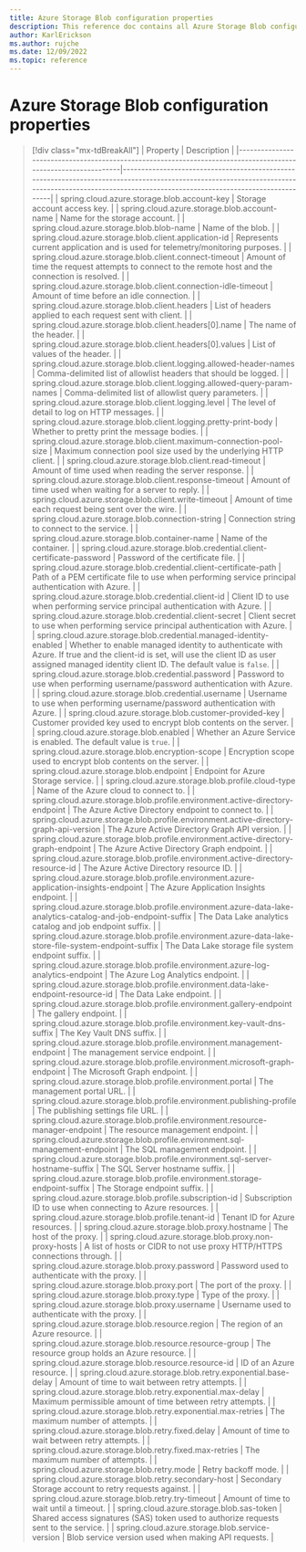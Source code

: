 ```yaml
---
title: Azure Storage Blob configuration properties
description: This reference doc contains all Azure Storage Blob configuration properties.
author: KarlErickson
ms.author: rujche
ms.date: 12/09/2022
ms.topic: reference
---
```


# Azure Storage Blob configuration properties

> [!div class="mx-tdBreakAll"]
> | Property                                                                                                      | Description                                                                                                                                                                                        |
> |---------------------------------------------------------------------------------------------------------------|----------------------------------------------------------------------------------------------------------------------------------------------------------------------------------------------------|
> | spring.cloud.azure.storage.blob.account-key                                                                   | Storage account access key.                                                                                                                                                                        |
> | spring.cloud.azure.storage.blob.account-name                                                                  | Name for the storage account.                                                                                                                                                                      |
> | spring.cloud.azure.storage.blob.blob-name                                                                     | Name of the blob.                                                                                                                                                                                  |
> | spring.cloud.azure.storage.blob.client.application-id                                                         | Represents current application and is used for telemetry/monitoring purposes.                                                                                                                      |
> | spring.cloud.azure.storage.blob.client.connect-timeout                                                        | Amount of time the request attempts to connect to the remote host and the connection is resolved.                                                                                                  |
> | spring.cloud.azure.storage.blob.client.connection-idle-timeout                                                | Amount of time before an idle connection.                                                                                                                                                          |
> | spring.cloud.azure.storage.blob.client.headers                                                                | List of headers applied to each request sent with client.                                                                                                                                          |
> | spring.cloud.azure.storage.blob.client.headers[0].name                                                        | The name of the header.                                                                                                                                                                            |
> | spring.cloud.azure.storage.blob.client.headers[0].values                                                      | List of values of the header.                                                                                                                                                                      |
> | spring.cloud.azure.storage.blob.client.logging.allowed-header-names                                           | Comma-delimited list of allowlist headers that should be logged.                                                                                                                                   |
> | spring.cloud.azure.storage.blob.client.logging.allowed-query-param-names                                      | Comma-delimited list of allowlist query parameters.                                                                                                                                                |
> | spring.cloud.azure.storage.blob.client.logging.level                                                          | The level of detail to log on HTTP messages.                                                                                                                                                       |
> | spring.cloud.azure.storage.blob.client.logging.pretty-print-body                                              | Whether to pretty print the message bodies.                                                                                                                                                        |
> | spring.cloud.azure.storage.blob.client.maximum-connection-pool-size                                           | Maximum connection pool size used by the underlying HTTP client.                                                                                                                                   |
> | spring.cloud.azure.storage.blob.client.read-timeout                                                           | Amount of time used when reading the server response.                                                                                                                                              |
> | spring.cloud.azure.storage.blob.client.response-timeout                                                       | Amount of time used when waiting for a server to reply.                                                                                                                                            |
> | spring.cloud.azure.storage.blob.client.write-timeout                                                          | Amount of time each request being sent over the wire.                                                                                                                                              |
> | spring.cloud.azure.storage.blob.connection-string                                                             | Connection string to connect to the service.                                                                                                                                                       |
> | spring.cloud.azure.storage.blob.container-name                                                                | Name of the container.                                                                                                                                                                             |
> | spring.cloud.azure.storage.blob.credential.client-certificate-password                                        | Password of the certificate file.                                                                                                                                                                  |
> | spring.cloud.azure.storage.blob.credential.client-certificate-path                                            | Path of a PEM certificate file to use when performing service principal authentication with Azure.                                                                                                 |
> | spring.cloud.azure.storage.blob.credential.client-id                                                          | Client ID to use when performing service principal authentication with Azure.                                                                                                                      |
> | spring.cloud.azure.storage.blob.credential.client-secret                                                      | Client secret to use when performing service principal authentication with Azure.                                                                                                                  |
> | spring.cloud.azure.storage.blob.credential.managed-identity-enabled                                           | Whether to enable managed identity to authenticate with Azure. If true and the client-id is set, will use the client ID as user assigned managed identity client ID. The default value is `false`. |
> | spring.cloud.azure.storage.blob.credential.password                                                           | Password to use when performing username/password authentication with Azure.                                                                                                                       |
> | spring.cloud.azure.storage.blob.credential.username                                                           | Username to use when performing username/password authentication with Azure.                                                                                                                       |
> | spring.cloud.azure.storage.blob.customer-provided-key                                                         | Customer provided key used to encrypt blob contents on the server.                                                                                                                                 |
> | spring.cloud.azure.storage.blob.enabled                                                                       | Whether an Azure Service is enabled. The default value is `true`.                                                                                                                                  |
> | spring.cloud.azure.storage.blob.encryption-scope                                                              | Encryption scope used to encrypt blob contents on the server.                                                                                                                                      |
> | spring.cloud.azure.storage.blob.endpoint                                                                      | Endpoint for Azure Storage service.                                                                                                                                                                |
> | spring.cloud.azure.storage.blob.profile.cloud-type                                                            | Name of the Azure cloud to connect to.                                                                                                                                                             |
> | spring.cloud.azure.storage.blob.profile.environment.active-directory-endpoint                                 | The Azure Active Directory endpoint to connect to.                                                                                                                                                 |
> | spring.cloud.azure.storage.blob.profile.environment.active-directory-graph-api-version                        | The Azure Active Directory Graph API version.                                                                                                                                                      |
> | spring.cloud.azure.storage.blob.profile.environment.active-directory-graph-endpoint                           | The Azure Active Directory Graph endpoint.                                                                                                                                                         |
> | spring.cloud.azure.storage.blob.profile.environment.active-directory-resource-id                              | The Azure Active Directory resource ID.                                                                                                                                                            |
> | spring.cloud.azure.storage.blob.profile.environment.azure-application-insights-endpoint                       | The Azure Application Insights endpoint.                                                                                                                                                           |
> | spring.cloud.azure.storage.blob.profile.environment.azure-data-lake-analytics-catalog-and-job-endpoint-suffix | The Data Lake analytics catalog and job endpoint suffix.                                                                                                                                           |
> | spring.cloud.azure.storage.blob.profile.environment.azure-data-lake-store-file-system-endpoint-suffix         | The Data Lake storage file system endpoint suffix.                                                                                                                                                 |
> | spring.cloud.azure.storage.blob.profile.environment.azure-log-analytics-endpoint                              | The Azure Log Analytics endpoint.                                                                                                                                                                  |
> | spring.cloud.azure.storage.blob.profile.environment.data-lake-endpoint-resource-id                            | The Data Lake endpoint.                                                                                                                                                                            |
> | spring.cloud.azure.storage.blob.profile.environment.gallery-endpoint                                          | The gallery endpoint.                                                                                                                                                                              |
> | spring.cloud.azure.storage.blob.profile.environment.key-vault-dns-suffix                                      | The Key Vault DNS suffix.                                                                                                                                                                          |
> | spring.cloud.azure.storage.blob.profile.environment.management-endpoint                                       | The management service endpoint.                                                                                                                                                                   |
> | spring.cloud.azure.storage.blob.profile.environment.microsoft-graph-endpoint                                  | The Microsoft Graph endpoint.                                                                                                                                                                      |
> | spring.cloud.azure.storage.blob.profile.environment.portal                                                    | The management portal URL.                                                                                                                                                                         |
> | spring.cloud.azure.storage.blob.profile.environment.publishing-profile                                        | The publishing settings file URL.                                                                                                                                                                  |
> | spring.cloud.azure.storage.blob.profile.environment.resource-manager-endpoint                                 | The resource management endpoint.                                                                                                                                                                  |
> | spring.cloud.azure.storage.blob.profile.environment.sql-management-endpoint                                   | The SQL management endpoint.                                                                                                                                                                       |
> | spring.cloud.azure.storage.blob.profile.environment.sql-server-hostname-suffix                                | The SQL Server hostname suffix.                                                                                                                                                                    |
> | spring.cloud.azure.storage.blob.profile.environment.storage-endpoint-suffix                                   | The Storage endpoint suffix.                                                                                                                                                                       |
> | spring.cloud.azure.storage.blob.profile.subscription-id                                                       | Subscription ID to use when connecting to Azure resources.                                                                                                                                         |
> | spring.cloud.azure.storage.blob.profile.tenant-id                                                             | Tenant ID for Azure resources.                                                                                                                                                                     |
> | spring.cloud.azure.storage.blob.proxy.hostname                                                                | The host of the proxy.                                                                                                                                                                             |
> | spring.cloud.azure.storage.blob.proxy.non-proxy-hosts                                                         | A list of hosts or CIDR to not use proxy HTTP/HTTPS connections through.                                                                                                                           |
> | spring.cloud.azure.storage.blob.proxy.password                                                                | Password used to authenticate with the proxy.                                                                                                                                                      |
> | spring.cloud.azure.storage.blob.proxy.port                                                                    | The port of the proxy.                                                                                                                                                                             |
> | spring.cloud.azure.storage.blob.proxy.type                                                                    | Type of the proxy.                                                                                                                                                                                 |
> | spring.cloud.azure.storage.blob.proxy.username                                                                | Username used to authenticate with the proxy.                                                                                                                                                      |
> | spring.cloud.azure.storage.blob.resource.region                                                               | The region of an Azure resource.                                                                                                                                                                   |
> | spring.cloud.azure.storage.blob.resource.resource-group                                                       | The resource group holds an Azure resource.                                                                                                                                                        |
> | spring.cloud.azure.storage.blob.resource.resource-id                                                          | ID of an Azure resource.                                                                                                                                                                           |
> | spring.cloud.azure.storage.blob.retry.exponential.base-delay                                                  | Amount of time to wait between retry attempts.                                                                                                                                                     |
> | spring.cloud.azure.storage.blob.retry.exponential.max-delay                                                   | Maximum permissible amount of time between retry attempts.                                                                                                                                         |
> | spring.cloud.azure.storage.blob.retry.exponential.max-retries                                                 | The maximum number of attempts.                                                                                                                                                                    |
> | spring.cloud.azure.storage.blob.retry.fixed.delay                                                             | Amount of time to wait between retry attempts.                                                                                                                                                     |
> | spring.cloud.azure.storage.blob.retry.fixed.max-retries                                                       | The maximum number of attempts.                                                                                                                                                                    |
> | spring.cloud.azure.storage.blob.retry.mode                                                                    | Retry backoff mode.                                                                                                                                                                                |
> | spring.cloud.azure.storage.blob.retry.secondary-host                                                          | Secondary Storage account to retry requests against.                                                                                                                                               |
> | spring.cloud.azure.storage.blob.retry.try-timeout                                                             | Amount of time to wait until a timeout.                                                                                                                                                            |
> | spring.cloud.azure.storage.blob.sas-token                                                                     | Shared access signatures (SAS) token used to authorize requests sent to the service.                                                                                                               |
> | spring.cloud.azure.storage.blob.service-version                                                               | Blob service version used when making API requests.                                                                                                                                                |
